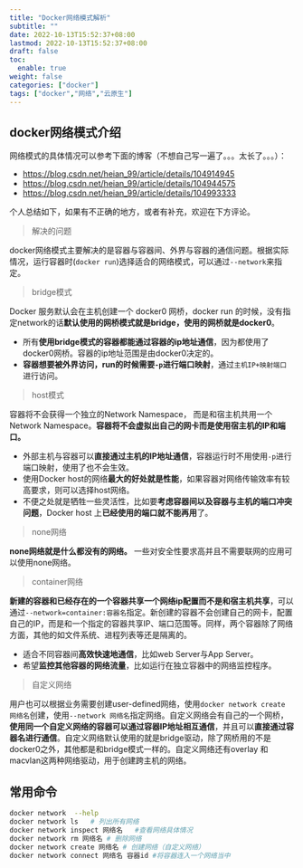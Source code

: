 ```yaml
---
title: "Docker网络模式解析"
subtitle: ""
date: 2022-10-13T15:52:37+08:00
lastmod: 2022-10-13T15:52:37+08:00
draft: false
toc:
  enable: true
weight: false
categories: ["docker"]
tags: ["docker","网络","云原生"]
---
```


## docker网络模式介绍

网络模式的具体情况可以参考下面的博客（不想自己写一遍了。。。太长了。。。）：

- https://blog.csdn.net/heian_99/article/details/104914945
- https://blog.csdn.net/heian_99/article/details/104944575
- https://blog.csdn.net/heian_99/article/details/104993333

个人总结如下，如果有不正确的地方，或者有补充，欢迎在下方评论。

> 解决的问题

docker网络模式主要解决的是容器与容器间、外界与容器的通信问题。根据实际情况，运行容器时(`docker run`)选择适合的网络模式，可以通过`--network`来指定。

> bridge模式

Docker 服务默认会在主机创建一个 docker0 网桥，docker run 的时候，没有指定network的话**默认使用的网桥模式就是bridge，使用的网桥就是docker0**。

- 所有**使用bridge模式的容器都能通过容器的ip地址通信**，因为都使用了docker0网桥。容器的ip地址范围是由docker0决定的。
- **容器想要被外界访问，run的时候需要`-p`进行端口映射**，通过`主机IP+映射端口`进行访问。

> host模式

容器将不会获得一个独立的Network Namespace， 而是和宿主机共用一个Network Namespace。**容器将不会虚拟出自己的网卡而是使用宿主机的IP和端口。**

- 外部主机与容器可以**直接通过主机的IP地址通信**，容器运行时不用使用`-p`进行端口映射，使用了也不会生效。
- 使用Docker host的网络**最大的好处就是性能**，如果容器对网络传输效率有较高要求，则可以选择host网络。
- 不便之处就是牺牲一些灵活性，比如要**考虑容器间以及容器与主机的端口冲突问题**，Docker host 上**已经使用的端口就不能再用**了。

> none网络

**none网络就是什么都没有的网络。** 一些对安全性要求高并且不需要联网的应用可以使用none网络。

> container网络

**新建的容器和已经存在的一个容器共享一个网络ip配置而不是和宿主机共享**，可以通过`--network=container:容器名`指定。新创建的容器不会创建自己的网卡，配置自己的IP，而是和一个指定的容器共享IP、端口范围等。同样，两个容器除了网络方面，其他的如文件系统、进程列表等还是隔离的。

- 适合不同容器间**高效快速地通信**，比如web Server与App Server。
- 希望**监控其他容器的网络流量**，比如运行在独立容器中的网络监控程序。

> 自定义网络

用户也可以根据业务需要创建user-defined网络，使用`docker network create 网络名`创建，使用`--network 网络名`指定网络。自定义网络会有自己的一个网桥，**使用同一个自定义网络的容器可以通过容器IP地址相互通信**，并且可以**直接通过容器名进行通信**。自定义网络默认使用的就是bridge驱动，除了网桥用的不是docker0之外，其他都是和bridge模式一样的。自定义网络还有overlay 和macvlan这两种网络驱动，用于创建跨主机的网络。



## 常用命令

```bash
docker network  --help
docker network ls   # 列出所有网络
docker network inspect 网络名   #查看网络具体情况
docker network rm 网络名 # 删除网络
docker network create 网络名 # 创建网络（自定义网络）
docker network connect 网络名 容器id #将容器连入一个网络当中
```
